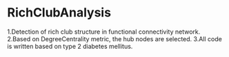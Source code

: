 # RichClubAnalysis
1.Detection of rich club structure in functional connectivity network.
2.Based on DegreeCentrality metric, the hub nodes are selected.
3.All code is written based on type 2 diabetes mellitus.
